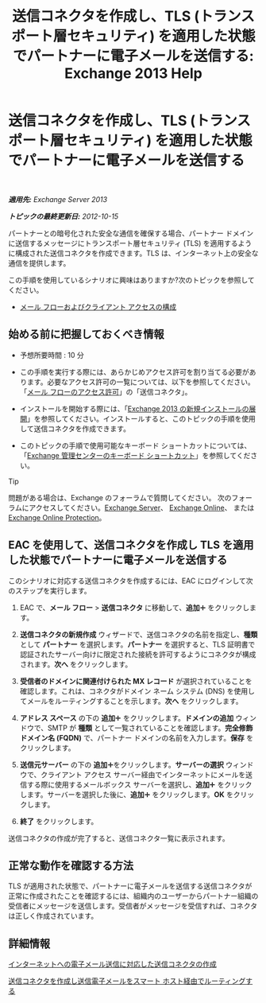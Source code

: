 ﻿---
title: '送信コネクタを作成し、TLS (トランスポート層セキュリティ) を適用した状態でパートナーに電子メールを送信する: Exchange 2013 Help'
TOCTitle: 送信コネクタを作成し、TLS (トランスポート層セキュリティ) を適用した状態でパートナーに電子メールを送信する
ms:assetid: ff2abefc-dd3e-4431-b947-df942fbf82d9
ms:mtpsurl: https://technet.microsoft.com/ja-jp/library/JJ657514(v=EXCHG.150)
ms:contentKeyID: 49896574
ms.date: 04/24/2018
mtps_version: v=EXCHG.150
ms.translationtype: HT
---

# 送信コネクタを作成し、TLS (トランスポート層セキュリティ) を適用した状態でパートナーに電子メールを送信する

 

_**適用先:** Exchange Server 2013_

_**トピックの最終更新日:** 2012-10-15_

パートナーとの暗号化された安全な通信を確保する場合、パートナー ドメインに送信するメッセージにトランスポート層セキュリティ (TLS) を適用するように構成された送信コネクタを作成できます。TLS は、インターネット上の安全な通信を提供します。

この手順を使用しているシナリオに興味はありますか?次のトピックを参照してください。

  - [メール フローおよびクライアント アクセスの構成](configure-mail-flow-and-client-access-exchange-2013-help.md)

## 始める前に把握しておくべき情報

  - 予想所要時間 : 10 分

  - この手順を実行する際には、あらかじめアクセス許可を割り当てる必要があります。必要なアクセス許可の一覧については、以下を参照してください。「[メール フローのアクセス許可](mail-flow-permissions-exchange-2013-help.md)」の「送信コネクタ」。

  - インストールを開始する際には、「[Exchange 2013 の新規インストールの展開](deploy-a-new-installation-of-exchange-2013-exchange-2013-help.md)」を参照してください。インストールすると、このトピックの手順を使用して送信コネクタを作成できます。

  - このトピックの手順で使用可能なキーボード ショートカットについては、「[Exchange 管理センターのキーボード ショートカット](keyboard-shortcuts-in-the-exchange-admin-center-exchange-online-protection-help.md)」を参照してください。


> [!TIP]
> 問題がある場合は、Exchange のフォーラムで質問してください。 次のフォーラムにアクセスしてください。<A href="https://go.microsoft.com/fwlink/p/?linkid=60612">Exchange Server</A>、 <A href="https://go.microsoft.com/fwlink/p/?linkid=267542">Exchange Online</A>、 または <A href="https://go.microsoft.com/fwlink/p/?linkid=285351">Exchange Online Protection</A>。



## EAC を使用して、送信コネクタを作成し TLS を適用した状態でパートナーに電子メールを送信する

このシナリオに対応する送信コネクタを作成するには、EAC にログインして次のステップを実行します。

1.  EAC で、<strong>メール フロー</strong> \> <strong>送信コネクタ</strong> に移動して、<strong>追加</strong>![\[追加\] アイコン](images/JJ218640.c1e75329-d6d7-4073-a27d-498590bbb558(EXCHG.150).gif "[追加] アイコン") をクリックします。

2.  <strong>送信コネクタの新規作成</strong> ウィザードで、送信コネクタの名前を指定し、<strong>種類</strong> として <strong>パートナー</strong> を選択します。<strong>パートナー</strong> を選択すると、TLS 証明書で認証されたサーバー向けに限定された接続を許可するようにコネクタが構成されます。<strong>次へ</strong> をクリックします。

3.  <strong>受信者のドメインに関連付けられた MX レコード</strong> が選択されていることを確認します。これは、コネクタがドメイン ネーム システム (DNS) を使用してメールをルーティングすることを示します。<strong>次へ</strong> をクリックします。

4.  <strong>アドレス スペース</strong> の下の <strong>追加</strong>![\[追加\] アイコン](images/JJ218640.c1e75329-d6d7-4073-a27d-498590bbb558(EXCHG.150).gif "[追加] アイコン") をクリックします。<strong>ドメインの追加</strong> ウィンドウで、SMTP が <strong>種類</strong> として一覧されていることを確認します。<strong>完全修飾ドメイン名 (FQDN)</strong> で、パートナー ドメインの名前を入力します。<strong>保存</strong> をクリックします。

5.  <strong>送信元サーバー</strong> の下の <strong>追加</strong>![\[追加\] アイコン](images/JJ218640.c1e75329-d6d7-4073-a27d-498590bbb558(EXCHG.150).gif "[追加] アイコン")をクリックします。<strong>サーバーの選択</strong> ウィンドウで、クライアント アクセス サーバー経由でインターネットにメールを送信する際に使用するメールボックス サーバーを選択し、<strong>追加</strong>![\[追加\] アイコン](images/JJ218640.c1e75329-d6d7-4073-a27d-498590bbb558(EXCHG.150).gif "[追加] アイコン") をクリックします。サーバーを選択した後に、<strong>追加</strong>![\[追加\] アイコン](images/JJ218640.c1e75329-d6d7-4073-a27d-498590bbb558(EXCHG.150).gif "[追加] アイコン") をクリックします。<strong>OK</strong> をクリックします。

6.  <strong>終了</strong> をクリックします。

送信コネクタの作成が完了すると、送信コネクタ一覧に表示されます。

## 正常な動作を確認する方法

TLS が適用された状態で、パートナーに電子メールを送信する送信コネクタが正常に作成されたことを確認するには、組織内のユーザーからパートナー組織の受信者にメッセージを送信します。受信者がメッセージを受信すれば、コネクタは正しく作成されています。

## 詳細情報

[インターネットへの電子メール送信に対応した送信コネクタの作成](create-a-send-connector-for-email-sent-to-the-internet-exchange-2013-help.md)

[送信コネクタを作成し送信電子メールをスマート ホスト経由でルーティングする](create-a-send-connector-to-route-outbound-email-through-a-smart-host-exchange-2013-help.md)

